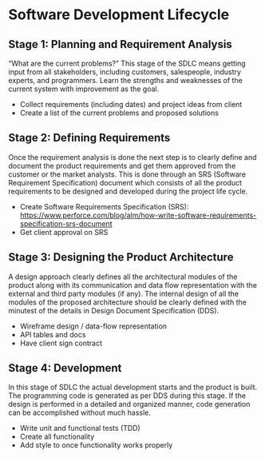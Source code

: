 # Software Development Lifecycle 

## Stage 1: Planning and Requirement Analysis

“What are the current problems?” This stage of the SDLC means getting input from all stakeholders, including customers, salespeople, industry experts, and programmers. Learn the strengths and weaknesses of the current system with improvement as the goal.

- Collect requirements (including dates) and project ideas from client
- Create a list of the current problems and proposed solutions

## Stage 2: Defining Requirements

Once the requirement analysis is done the next step is to clearly define and document the product requirements and get them approved from the customer or the market analysts. This is done through an SRS (Software Requirement Specification) document which consists of all the product requirements to be designed and developed during the project life cycle.

- Create Software Requirements Specification (SRS): https://www.perforce.com/blog/alm/how-write-software-requirements-specification-srs-document
- Get client approval on SRS

## Stage 3: Designing the Product Architecture

A design approach clearly defines all the architectural modules of the product along with its communication and data flow representation with the external and third party modules (if any). The internal design of all the modules of the proposed architecture should be clearly defined with the minutest of the details in Design Document Specification (DDS).

- Wireframe design / data-flow representation
- API tables and docs
- Have client sign contract

## Stage 4: Development

In this stage of SDLC the actual development starts and the product is built. The programming code is generated as per DDS during this stage. If the design is performed in a detailed and organized manner, code generation can be accomplished without much hassle.

- Write unit and functional tests (TDD)
- Create all functionality 
- Add style to once functionality works properly
